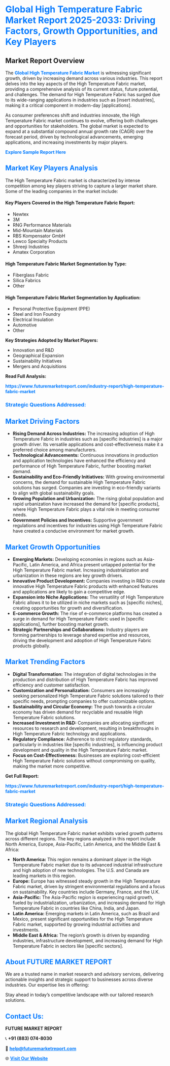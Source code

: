 <h1 style="color: #007BFF;">Global High Temperature Fabric Market Report 2025-2033: Driving Factors, Growth Opportunities, and Key Players</h1>

<section id="overview">
<h2>Market Report Overview</h2>
<p>The <a href="https://www.futuremarketreport.com/industry-report/high-temperature-fabric-market" style="color: #007BFF; text-decoration: none;"><strong>Global High Temperature Fabric Market</strong></a> is witnessing significant growth, driven by increasing demand across various industries. This report delves into the key aspects of the High Temperature Fabric market, providing a comprehensive analysis of its current status, future potential, and challenges. The demand for High Temperature Fabric has surged due to its wide-ranging applications in industries such as [insert industries], making it a critical component in modern-day [applications].</p>
<p>As consumer preferences shift and industries innovate, the High Temperature Fabric market continues to evolve, offering both challenges and opportunities for stakeholders. The global market is expected to expand at a substantial compound annual growth rate (CAGR) over the forecast period, driven by technological advancements, emerging applications, and increasing investments by major players.</p>
</section>

<section id="overview">
<p><a href="https://www.futuremarketreport.com/request-sample/reportId=114433" style="color: #007BFF; text-decoration: none;"><strong>Explore Sample Report Here</strong></a></p>
</section>

<section id="key-players">
<h2 style="color: #007BFF;">Market Key Players Analysis</h2>
<p>The High Temperature Fabric market is characterized by intense competition among key players striving to capture a larger market share. Some of the leading companies in the market include:</p>
<h4>Key Players Covered in the High Temperature Fabric Report:</h4>
<ul><li>Newtex</li><li>3M</li><li>RNG Performance Materials</li><li>Mid-Mountain Materials</li><li>RBS Kompensator GmbH</li><li>Lewco Specialty Products</li><li>Shreeji Industries</li><li>Amatex Corporation</li></ul>
<h4>High Temperature Fabric Market Segmentation by Type:</h4>
<ul><li>Fiberglass Fabric</li><li>Silica Fabrics</li><li>Other</li></ul>

<h4>High Temperature Fabric Market Segmentation by Application:</h4>
<ul><li>Personal Protective Equipment (PPE)</li><li>Steel and Iron Foundry</li><li>Electrical Insulation</li><li>Automotive</li><li>Other</li></ul>
<p><strong>Key Strategies Adopted by Market Players:</strong></p>
<ul>
<li>Innovation and R&D</li>
<li>Geographical Expansion</li>
<li>Sustainability Initiatives</li>
<li>Mergers and Acquisitions</li>
</ul>
</section>

<section>
<p><strong>Read Full Analysis: </strong></p><a href="https://www.futuremarketreport.com/industry-report/high-temperature-fabric-market" style="color: #007BFF; text-decoration: none;"><strong>https://www.futuremarketreport.com/industry-report/high-temperature-fabric-market</strong></a>
<h3 style="color: #007BFF;">Strategic Questions Addressed:</h3>
</section>

<section id="driving-factors">
<h2 style="color: #007BFF;">Market Driving Factors</h2>
<ul>
<li><strong>Rising Demand Across Industries:</strong> The increasing adoption of High Temperature Fabric in industries such as [specific industries] is a major growth driver. Its versatile applications and cost-effectiveness make it a preferred choice among manufacturers.</li>
<li><strong>Technological Advancements:</strong> Continuous innovations in production and application technologies have enhanced the efficiency and performance of High Temperature Fabric, further boosting market demand.</li>
<li><strong>Sustainability and Eco-Friendly Initiatives:</strong> With growing environmental concerns, the demand for sustainable High Temperature Fabric solutions has surged. Companies are investing in eco-friendly variants to align with global sustainability goals.</li>
<li><strong>Growing Population and Urbanization:</strong> The rising global population and rapid urbanization have increased the demand for [specific products], where High Temperature Fabric plays a vital role in meeting consumer needs.</li>
<li><strong>Government Policies and Incentives:</strong> Supportive government regulations and incentives for industries using High Temperature Fabric have created a conducive environment for market growth.</li>
</ul>
</section>

<section id="growth-opportunities">
<h2 style="color: #007BFF;">Market Growth Opportunities</h2>
<ul>
<li><strong>Emerging Markets:</strong> Developing economies in regions such as Asia-Pacific, Latin America, and Africa present untapped potential for the High Temperature Fabric market. Increasing industrialization and urbanization in these regions are key growth drivers.</li>
<li><strong>Innovative Product Development:</strong> Companies investing in R&D to create innovative High Temperature Fabric products with enhanced features and applications are likely to gain a competitive edge.</li>
<li><strong>Expansion into Niche Applications:</strong> The versatility of High Temperature Fabric allows it to be utilized in niche markets such as [specific niches], creating opportunities for growth and diversification.</li>
<li><strong>E-commerce Growth:</strong> The rise of e-commerce platforms has created a surge in demand for High Temperature Fabric used in [specific applications], further boosting market growth.</li>
<li><strong>Strategic Partnerships and Collaborations:</strong> Industry players are forming partnerships to leverage shared expertise and resources, driving the development and adoption of High Temperature Fabric products globally.</li>
</ul>
</section>

<section id="trending-factors">
<h2 style="color: #007BFF;">Market Trending Factors</h2>
<ul>
<li><strong>Digital Transformation:</strong> The integration of digital technologies in the production and distribution of High Temperature Fabric has improved efficiency and customer satisfaction.</li>
<li><strong>Customization and Personalization:</strong> Consumers are increasingly seeking personalized High Temperature Fabric solutions tailored to their specific needs, prompting companies to offer customizable options.</li>
<li><strong>Sustainability and Circular Economy:</strong> The push towards a circular economy has driven demand for recyclable and reusable High Temperature Fabric solutions.</li>
<li><strong>Increased Investment in R&D:</strong> Companies are allocating significant resources to research and development, resulting in breakthroughs in High Temperature Fabric technology and applications.</li>
<li><strong>Regulatory Compliance:</strong> Adherence to strict regulatory standards, particularly in industries like [specific industries], is influencing product development and quality in the High Temperature Fabric market.</li>
<li><strong>Focus on Cost-Effectiveness:</strong> Businesses are exploring cost-efficient High Temperature Fabric solutions without compromising on quality, making the market more competitive.</li>
</ul>
</section>

<section>
<p><strong>Get Full Report: </strong></p><a href="https://www.futuremarketreport.com/industry-report/high-temperature-fabric-market" style="color: #007BFF; text-decoration: none;"><strong>https://www.futuremarketreport.com/industry-report/high-temperature-fabric-market</strong></a>
<h3 style="color: #007BFF;">Strategic Questions Addressed:</h3>
</section>


<section id="regional-analysis">
<h2 style="color: #007BFF;">Market Regional Analysis</h2>
<p>The global High Temperature Fabric market exhibits varied growth patterns across different regions. The key regions analyzed in this report include North America, Europe, Asia-Pacific, Latin America, and the Middle East & Africa:</p>
<ul>
<li><strong>North America:</strong> This region remains a dominant player in the High Temperature Fabric market due to its advanced industrial infrastructure and high adoption of new technologies. The U.S. and Canada are leading markets in this region.</li>
<li><strong>Europe:</strong> Europe has witnessed steady growth in the High Temperature Fabric market, driven by stringent environmental regulations and a focus on sustainability. Key countries include Germany, France, and the U.K.</li>
<li><strong>Asia-Pacific:</strong> The Asia-Pacific region is experiencing rapid growth, fueled by industrialization, urbanization, and increasing demand for High Temperature Fabric in countries like China, India, and Japan.</li>
<li><strong>Latin America:</strong> Emerging markets in Latin America, such as Brazil and Mexico, present significant opportunities for the High Temperature Fabric market, supported by growing industrial activities and investments.</li>
<li><strong>Middle East & Africa:</strong> The region’s growth is driven by expanding industries, infrastructure development, and increasing demand for High Temperature Fabric in sectors like [specific sectors].</li>
</ul>
</section>

<footer>
<h2 style="color: #007BFF;">About FUTURE MARKET REPORT</h2>
<p>We are a trusted name in market research and advisory services, delivering actionable insights and strategic support to businesses across diverse industries. Our expertise lies in offering:</p>

<p>Stay ahead in today’s competitive landscape with our tailored research solutions.</p>

<h2 style="color: #007BFF;">Contact Us:</h2>
<p><strong>FUTURE MARKET REPORT</strong></p>
<p>📞 <strong>+91 (883) 074-8030</strong></p>
<p>📧 <strong><a href="mailto:help@futuremarketreport.com" style="color: #007BFF;">help@futuremarketreport.com</a></strong></p>
<p>🌐 <strong><a href="https://www.futuremarketreport.com/" style="color: #007BFF;">Visit Our Website</a></strong></p>
</footer>